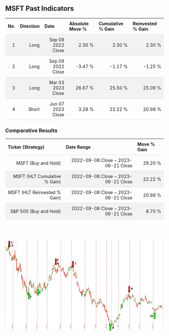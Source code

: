 
<style>
.hits {
            border-collapse: collapse;
            width: 100%;
        }
        .hits th, td {
            padding: 8px;
            border-bottom: 1px solid #ddd;
        }
        
        .hits td {text-align: right;}
        .hits th {text-align: left;}
        
        .hits tr:nth-child(even) {
            background-color: #f2f2f2;
        }
        
        .chartCol {
            width: 50%;
            float: left;
            padding: 20px;
        }  
</style>
    
<br>

## MSFT Past Indicators

<table class="hits">
    <tr>
        <th>No.</th>
        <th>Direction</th>
        <th>Date</th>
        <th>Absolute Move %</th>
        <th>Cumulative % Gain</th>
        <th>Reinvested % Gain</th>
      </tr>
    <tr>
        <td>1</td>
        <td>Long</td>
        <td>Sep 08 2022 Close</td>
        <td>2.30 %</td>
        <td>2.30 %</td>
        <td>2.30 %</td>
    </tr>
    <tr>
        <td>2</td>
        <td>Long</td>
        <td>Sep 09 2022 Close</td>
        <td>-3.47 %</td>
        <td>-1.17 %</td>
        <td>-1.25 %</td>
    </tr>
    <tr>
        <td>3</td>
        <td>Long</td>
        <td>Mar 03 2023 Close</td>
        <td>26.67 %</td>
        <td>25.50 %</td>
        <td>25.09 %</td>
    </tr>
    <tr>
        <td>4</td>
        <td>Short</td>
        <td>Jun 07 2023 Close</td>
        <td>3.28 %</td>
        <td>22.22 %</td>
        <td>20.98 %</td>
    </tr>
    
</table>

### Comparative Results

<table class="hits">
    <thead>
        <th>Ticker (Strategy)</th>
        <th>Date Range</th>
        <th>Move % Gain</th>
    </thead>
    <tbody>
        <tr>
            <td>MSFT (Buy and Hold)</td>
            <td>2022-09-08 Close <b>-</b> 2023-06-21 Close</td>
            <td>29.20 %</td>
        </tr>
        <tr>
            <td>MSFT (HLT Cumulative % Gain)</td>
            <td>2022-09-08 Close <b>-</b> 2023-06-21 Close</td>
            <td>22.22 %</td>
        </tr>
        <tr>
            <td>MSFT (HLT Reinvested % Gain)</td>
            <td>2022-09-08 Close <b>-</b> 2023-06-21 Close</td>
            <td>20.98 %</td>
        </tr>
        <tr>
            <td>S&P 500 (Buy and Hold)</td>
            <td>2022-09-08 Close <b>-</b> 2023-06-21 Close</td>
            <td>8.70 %</td>
        </tr>
    </tbody>
</table>
<br>
<br>

![Plot](charts/TSLAstatic.png)